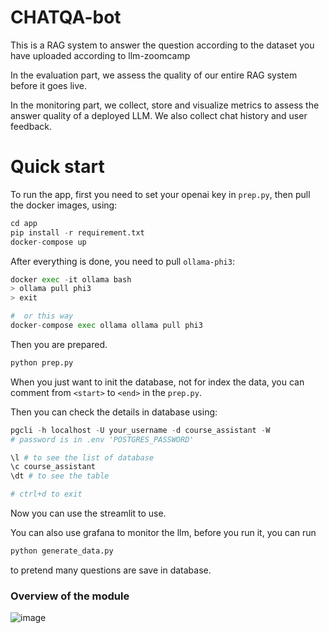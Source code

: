 # CHATQA-bot

This is a RAG system to answer the question according to the dataset you have uploaded according to llm-zoomcamp

In the evaluation part, we assess the quality of our entire RAG
system before it goes live.

In the monitoring part, we collect, store and visualize
metrics to assess the answer quality of a deployed LLM. We also
collect chat history and user feedback.

# Quick start

To run the app, first you need to set your openai key in `prep.py`, then pull the docker images, using:

```python
cd app
pip install -r requirement.txt
docker-compose up
```

After everything is done, you need to pull `ollama-phi3`:

```python
docker exec -it ollama bash
> ollama pull phi3
> exit

#  or this way
docker-compose exec ollama ollama pull phi3
```

Then you are prepared.

```python
python prep.py
```

When you just want to init the database, not for index the data, you can comment from `<start>` to `<end>` in the `prep.py`.

Then you can check the details in database using:

```python
pgcli -h localhost -U your_username -d course_assistant -W
# password is in .env 'POSTGRES_PASSWORD'

\l # to see the list of database
\c course_assistant 
\dt # to see the table

# ctrl+d to exit
```

Now you can use the streamlit to use.

You can also use grafana to monitor the llm, before you run it, you can run

```python
python generate_data.py
```

to pretend many questions are save in database.



### Overview of the module

![image](https://github.com/user-attachments/assets/0c5e932b-4fca-4d51-8b1c-93f4600861dc)


